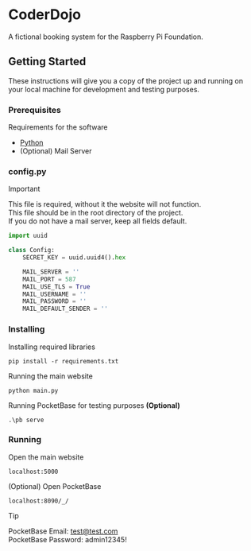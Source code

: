 # CoderDojo

A fictional booking system for the Raspberry Pi Foundation.

## Getting Started

These instructions will give you a copy of the project up and running on
your local machine for development and testing purposes.

### Prerequisites

Requirements for the software 
- [Python](https://www.python.org/downloads/)
- (Optional) Mail Server

### config.py

> [!IMPORTANT]
> This file is required, without it the website will not function.<br>
> This file should be in the root directory of the project.<br>
> If you do not have a mail server, keep all fields default.

```python
import uuid

class Config:
    SECRET_KEY = uuid.uuid4().hex

    MAIL_SERVER = ''
    MAIL_PORT = 587
    MAIL_USE_TLS = True
    MAIL_USERNAME = ''
    MAIL_PASSWORD = ''
    MAIL_DEFAULT_SENDER = ''

```

### Installing

Installing required libraries

```
pip install -r requirements.txt
```

Running the main website

```
python main.py
```

Running PocketBase for testing purposes **(Optional)**

```
.\pb serve
```

### Running

Open the main website

```
localhost:5000
```

(Optional) Open PocketBase

```
localhost:8090/_/
```

> [!TIP]
> PocketBase Email: test@test.com<br>
> PocketBase Password: admin12345!
